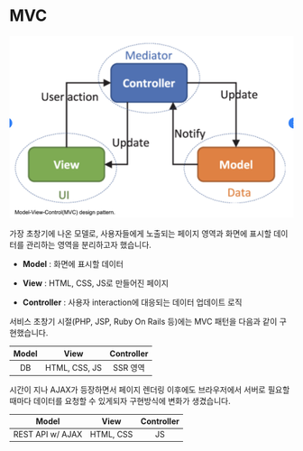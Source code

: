 # MVC

<p align="center">
    <img src="../_images/MVC.png" alt="MVC" />
</p>

가장 초창기에 나온 모델로, 사용자들에게 노출되는 페이지 영역과 화면에 표시할 데이터를 관리하는 영역을 분리하고자 했습니다.

- **Model** : 화면에 표시할 데이터

- **View** : HTML, CSS, JS로 만들어진 페이지

- **Controller** : 사용자 interaction에 대응되는 데이터 업데이트 로직

서비스 초창기 시절(PHP, JSP, Ruby On Rails 등)에는 MVC 패턴을 다음과 같이 구현했습니다.

| Model |     View      | Controller |
| :---: | :-----------: | :--------: |
|  DB   | HTML, CSS, JS |  SSR 영역  |

시간이 지나 AJAX가 등장하면서 페이지 렌더링 이후에도 브라우저에서 서버로 필요할 때마다 데이터를 요청할 수 있게되자 구현방식에 변화가 생겼습니다.

|      Model       |   View    | Controller |
| :--------------: | :-------: | :--------: |
| REST API w/ AJAX | HTML, CSS |     JS     |
